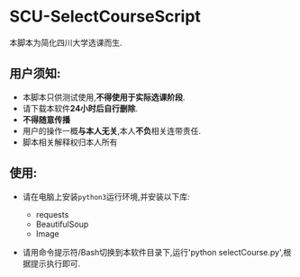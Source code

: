 # SCU-SelectCourseScript

本脚本为简化四川大学选课而生.

## 用户须知:

- 本脚本只供测试使用,**不得使用于实际选课阶段**.
- 请下载本软件**24小时后自行删除**.
- **不得随意传播**
- 用户的操作一概**与本人无关**,本人**不负**相关连带责任.
- 脚本相关解释权归本人所有

## 使用:

- 请在电脑上安装`python3`运行环境,并安装以下库:
  - requests
  - BeautifulSoup
  - Image

- 请用命令提示符/Bash切换到本软件目录下,运行'python selectCourse.py',根据提示执行即可.
